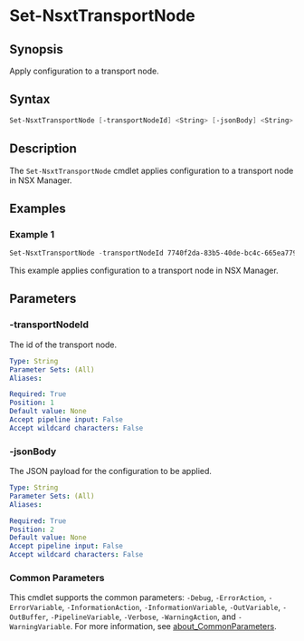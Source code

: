 # Set-NsxtTransportNode

## Synopsis

Apply configuration to a transport node.

## Syntax

```powershell
Set-NsxtTransportNode [-transportNodeId] <String> [-jsonBody] <String> [<CommonParameters>]
```

## Description

The `Set-NsxtTransportNode` cmdlet applies configuration to a transport node in NSX Manager.

## Examples

### Example 1

```powershell
Set-NsxtTransportNode -transportNodeId 7740f2da-83b5-40de-bc4c-665ea779bbd0 -jsonBody $jsonBody
```

This example applies configuration to a transport node in NSX Manager.

## Parameters

### -transportNodeId

The id of the transport node.

```yaml
Type: String
Parameter Sets: (All)
Aliases:

Required: True
Position: 1
Default value: None
Accept pipeline input: False
Accept wildcard characters: False
```

### -jsonBody

The JSON payload for the configuration to be applied.

```yaml
Type: String
Parameter Sets: (All)
Aliases:

Required: True
Position: 2
Default value: None
Accept pipeline input: False
Accept wildcard characters: False
```

### Common Parameters

This cmdlet supports the common parameters: `-Debug`, `-ErrorAction`, `-ErrorVariable`, `-InformationAction`, `-InformationVariable`, `-OutVariable`, `-OutBuffer`, `-PipelineVariable`, `-Verbose`, `-WarningAction`, and `-WarningVariable`. For more information, see [about_CommonParameters](http://go.microsoft.com/fwlink/?LinkID=113216).
